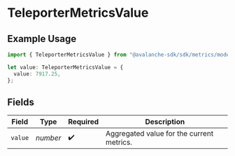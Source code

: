 # TeleporterMetricsValue

## Example Usage

```typescript
import { TeleporterMetricsValue } from "@avalanche-sdk/sdk/metrics/models/components";

let value: TeleporterMetricsValue = {
  value: 7917.25,
};
```

## Fields

| Field                                     | Type                                      | Required                                  | Description                               |
| ----------------------------------------- | ----------------------------------------- | ----------------------------------------- | ----------------------------------------- |
| `value`                                   | *number*                                  | :heavy_check_mark:                        | Aggregated value for the current metrics. |